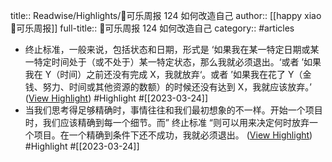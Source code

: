 title:: Readwise/Highlights/🥤可乐周报 124 如何改造自己
author:: [[happy xiao🥤可乐周报]]
full-title:: 🥤可乐周报 124 如何改造自己
category:: #articles
- 终止标准，一般来说，包括状态和日期，形式是 ‘如果我在某一特定日期或某一特定时间处于（或不处于）某一特定状态，那么我就必须退出。‘或者 ’如果我在 Y（时间）之前还没有完成 X，我就放弃‘。或者 ’如果我在花了 Y（金钱、努力、时间或其他资源的数额）的时候还没有达到 X，我就应该放弃。’ ([View Highlight](https://read.readwise.io/read/01gw9gtssj5w3dqw41c9bkbwab)) #Highlight #[[2023-03-24]]
- 当我们思考得足够精确时，事情往往和我们最初想象的不一样。开始一个项目时，我们应该精确到每一个细节。而” 终止标准 “则可以用来决定何时放弃一个项目。在一个精确到条件下还不成功，我就必须退出。 ([View Highlight](https://read.readwise.io/read/01gw9gtznbagf663yhecbxvmb0)) #Highlight #[[2023-03-24]]